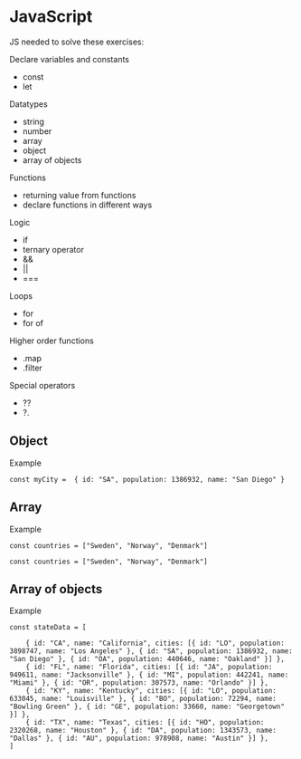 
# JavaScript 

JS needed to solve these exercises:

Declare variables and constants
- const
- let

Datatypes  
- string
- number
- array
- object
- array of objects

Functions
- returning value from functions
- declare functions in different ways

Logic
- if
- ternary operator
- && 
- ||
- ===

Loops
- for
- for of

Higher order functions
- .map
- .filter

Special operators
- ??
- ?.

## Object

Example

    const myCity =  { id: "SA", population: 1386932, name: "San Diego" }


## Array

Example

    const countries = ["Sweden", "Norway", "Denmark"]

    const countries = ["Sweden", "Norway", "Denmark"]


## Array of objects

Example

    const stateData = [

        { id: "CA", name: "California", cities: [{ id: "LO", population: 3898747, name: "Los Angeles" }, { id: "SA", population: 1386932, name: "San Diego" }, { id: "OA", population: 440646, name: "Oakland" }] },
        { id: "FL", name: "Florida", cities: [{ id: "JA", population: 949611, name: "Jacksonville" }, { id: "MI", population: 442241, name: "Miami" }, { id: "OR", population: 307573, name: "Orlando" }] },
        { id: "KY", name: "Kentucky", cities: [{ id: "LO", population: 633045, name: "Louisville" }, { id: "BO", population: 72294, name: "Bowling Green" }, { id: "GE", population: 33660, name: "Georgetown" }] },
        { id: "TX", name: "Texas", cities: [{ id: "HO", population: 2320268, name: "Houston" }, { id: "DA", population: 1343573, name: "Dallas" }, { id: "AU", population: 978908, name: "Austin" }] },
    ]